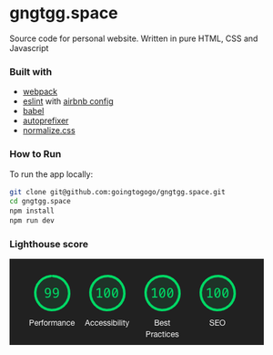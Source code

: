 # gngtgg.space
Source code for personal website. Written in pure HTML, CSS and Javascript

### Built with

* [webpack](https://webpack.js.org/)
* [eslint](https://eslint.org/) with [airbnb config](https://github.com/airbnb/javascript)
* [babel](https://github.com/babel/babel)
* [autoprefixer](https://github.com/postcss/autoprefixer)
* [normalize.css](https://necolas.github.io/normalize.css/)

### How to Run

To run the app locally:

```sh
git clone git@github.com:goingtogogo/gngtgg.space.git
cd gngtgg.space
npm install
npm run dev
```

### Lighthouse score
![Lighthouse report](readme/lighthouse.png)
